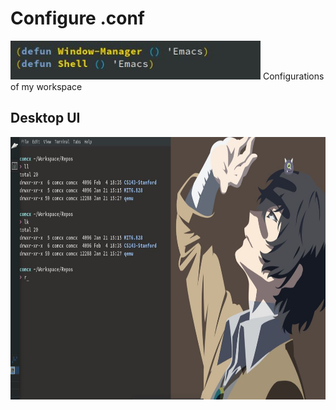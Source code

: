 # Configure .conf
<img width="400" height="62" src="https://github.com/Comcx/.conf/blob/master/UI/Emacs.jpg"/>  
Configurations of my workspace  


## Desktop UI
<img width="850" height="420" src="https://github.com/Comcx/.conf/blob/master/UI/Desktop.JPG"/>

